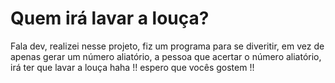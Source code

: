 <h1> Quem irá lavar a louça?</h1>
<p> Fala dev, realizei nesse projeto, fiz um programa para se diveritir, em vez de apenas gerar um número aliatório, a pessoa que acertar o número aliatório, irá ter que lavar a louça haha !! espero que vocês gostem !! </p>
